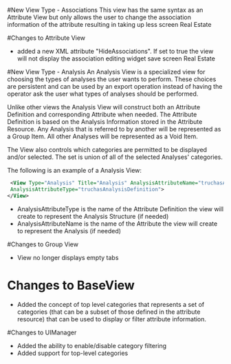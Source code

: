 #New View Type - Associations
This view has the same syntax as an Attribute View but only allows the user to change the association information of the attribute resulting in taking up less screen Real Estate

#Changes to Attribute View
* added a new XML attribute "HideAssociations".  If set to true the view will not display the association editing widget save screen Real Estate

#New View Type - Analysis
An Analysis View is a specialized view for choosing the types of analyses the user wants to perform.  These choices are persistent and can be used by an export operation instead of having the operator ask the user what types of analyses should be performed.

Unlike other views the Analysis View will construct both an Attribute Definition and corresponding Attribute when needed.  The Attribute Definition is based on the Analysis Information stored in the Attribute Resource.  Any Analysis that is referred to by another will be represented as a Group Item.  All other Analyses will be represented as a Void Item.

The View also controls which categories are permitted to be displayed and/or selected.  The set is union of all of the selected Analyses' categories.

The following is an example of a Analysis View:

```xml
 <View Type="Analysis" Title="Analysis" AnalysisAttributeName="truchasAnalysis"
 AnalysisAttributeType="truchasAnalysisDefinition">
</View>
```

  * AnalysisAttributeType is the name of the Attribute Definition the view will create to represent the Analysis Structure (if needed)
  * AnalysisAttributeName is the name of the Attribute the view will create to represent the Analysis  (if needed)

#Changes to Group View
* View no longer displays empty tabs

# Changes to BaseView
* Added the concept of top level categories that represents a set of categories (that can be a subset of those defined in the attribute resource) that can be used to display or filter attribute information.

#Changes to UIManager
* Added the ability to enable/disable category filtering
* Added support for top-level categories
